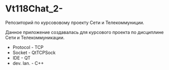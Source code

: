 # Vt118Chat_2-
Репозиторий по курсововому проекту Сети и Телекоммуниции.

Данное приложение создавалась для курсового проекта по дисциплине Cети и Телекоммуникации.
* Protocol - TCP
* Socket - QtTCPSock
* IDE - QT
* dev. lan. - С++
